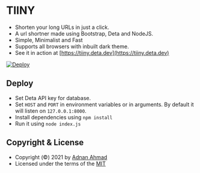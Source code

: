 # TIINY
- Shorten your long URLs in just a click.
- A url shortner made using Bootstrap, Deta and NodeJS.
- Simple, Minimalist and Fast
- Supports all browsers with inbuilt dark theme.
- See it in action at [https://tiiny.deta.dev](https://tiiny.deta.dev)


[![Deploy](https://button.deta.dev/1/svg)](https://go.deta.dev/deploy?repo=https://github.com/REX-BOTZ/tiiny)

## Deploy
- Set Deta API key for database.
- Set `HOST` and `PORT` in environment variables or in arguments. By default it will listen on `127.0.0.1:8000`.
- Install dependencies using `npm install`
- Run it using `node index.js`

## Copyright & License
- Copyright (©) 2021 by [Adnan Ahmad](https://github.com/viperadnan-git)
- Licensed under the terms of the [MIT](./LICENSE)
